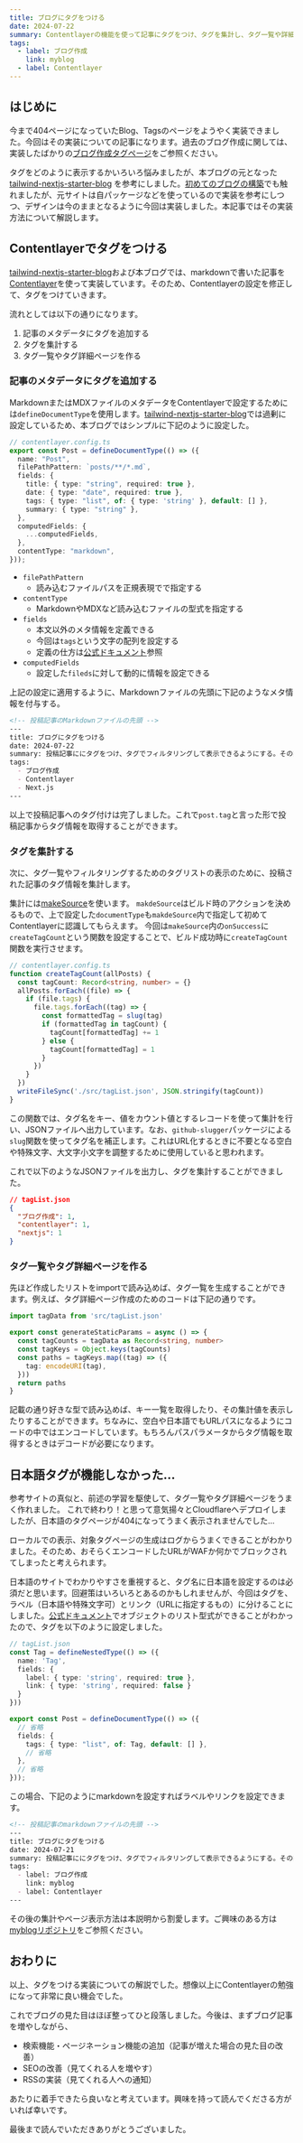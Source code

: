 ```yaml
---
title: ブログにタグをつける
date: 2024-07-22
summary: Contentlayerの機能を使って記事にタグをつけ、タグを集計し、タグ一覧や詳細ページを実装した。本記事はその時の実装内容をまとめたもの。
tags:
  - label: ブログ作成
    link: myblog
  - label: Contentlayer
---
```


## はじめに

今まで404ページになっていたBlog、Tagsのページをようやく実装できました。今回はその実装についての記事になります。過去のブログ作成に関しては、実装したばかりの[ブログ作成タグページ](tags/myblog)をご参照ください。

タグをどのように表示するかいろいろ悩みましたが、本ブログの元となった [tailwind-nextjs-starter-blog](https://github.com/timlrx/tailwind-nextjs-starter-blog) を参考にしました。[初めてのブログの構築](20240301_blog-start)でも触れましたが、元サイトは自パッケージなどを使っているので実装を参考にしつつ、デザインは今のままとなるように今回は実装しました。本記事ではその実装方法について解説します。


## Contentlayerでタグをつける

[tailwind-nextjs-starter-blog](https://github.com/timlrx/tailwind-nextjs-starter-blog)および本ブログでは、markdownで書いた記事を[Contentlayer](https://contentlayer.dev/)を使って実装しています。そのため、Contentlayerの設定を修正して、タグをつけていきます。

流れとしては以下の通りになります。

1. 記事のメタデータにタグを追加する
2. タグを集計する
3. タグ一覧やタグ詳細ページを作る

### 記事のメタデータにタグを追加する

MarkdownまたはMDXファイルのメタデータをContentlayerで設定するためには`defineDocumentType`を使用します。[tailwind-nextjs-starter-blog](https://github.com/timlrx/tailwind-nextjs-starter-blog)では過剰に設定しているため、本ブログではシンプルに下記のように設定した。

```typescript
// contentlayer.config.ts
export const Post = defineDocumentType(() => ({
  name: "Post",
  filePathPattern: `posts/**/*.md`,
  fields: {
    title: { type: "string", required: true },
    date: { type: "date", required: true },
    tags: { type: "list", of: { type: 'string' }, default: [] },
    summary: { type: "string" },
  },
  computedFields: {
    ...computedFields,
  },
  contentType: "markdown",
}));
```

- `filePathPattern`
  - 読み込むファイルパスを正規表現でで指定する
- `contentType`
  - MarkdownやMDXなど読み込むファイルの型式を指定する
- `fields`
  - 本文以外のメタ情報を定義できる
  - 今回は`tags`という文字の配列を設定する
  - 定義の仕方は[公式ドキュメント](https://contentlayer.dev/docs/reference/source-files/field-types-defe41e9)参照
- `computedFields`
  - 設定した`fileds`に対して動的に情報を設定できる

上記の設定に適用するように、Markdownファイルの先頭に下記のようなメタ情報を付与する。

```markdown
<!-- 投稿記事のMarkdownファイルの先頭 -->
---
title: ブログにタグをつける
date: 2024-07-22
summary: 投稿記事ににタグをつけ、タグでフィルタリングして表示できるようにする。その実装のメモ
tags:
  - ブログ作成
  - Contentlayer
  - Next.js
---
```

以上で投稿記事へのタグ付けは完了しました。これで`post.tag`と言った形で投稿記事からタグ情報を取得することができます。


### タグを集計する

次に、タグ一覧やフィルタリングするためのタグリストの表示のために、投稿された記事のタグ情報を集計します。

集計には[makeSource](https://contentlayer.dev/docs/reference/source-files/make-source-a5ba4922#usage)を使います。
`makdeSource`はビルド時のアクションを決めるもので、上で設定した`documentType`も`makdeSource`内で指定して初めてContentlayerに認識してもらえます。
今回は`makeSource`内の`onSuccess`に`createTagCount`という関数を設定することで、ビルド成功時に`createTagCount`関数を実行させます。

```typescript
// contentlayer.config.ts
function createTagCount(allPosts) {
  const tagCount: Record<string, number> = {}
  allPosts.forEach((file) => {
    if (file.tags) {
      file.tags.forEach((tag) => {
        const formattedTag = slug(tag)
        if (formattedTag in tagCount) {
          tagCount[formattedTag] += 1
        } else {
          tagCount[formattedTag] = 1
        }
      })
    }
  })
  writeFileSync('./src/tagList.json', JSON.stringify(tagCount))
}
```

この関数では、タグ名をキー、値をカウント値とするレコードを使って集計を行い、JSONファイルへ出力しています。なお、`github-slugger`パッケージによる`slug`関数を使ってタグ名を補正します。これはURL化するときに不要となる空白や特殊文字、大文字小文字を調整するために使用していると思われます。

これで以下のようなJSONファイルを出力し、タグを集計することができました。

```json
// tagList.json
{
  "ブログ作成": 1,
  "contentlayer": 1,
  "nextjs": 1
}
```


### タグ一覧やタグ詳細ページを作る

先ほど作成したリストをimportで読み込めば、タグ一覧を生成することができます。例えば、タグ詳細ページ作成のためのコードは下記の通りです。

```typescript
import tagData from 'src/tagList.json'

export const generateStaticParams = async () => {
  const tagCounts = tagData as Record<string, number>
  const tagKeys = Object.keys(tagCounts)
  const paths = tagKeys.map((tag) => ({
    tag: encodeURI(tag),
  }))
  return paths
}
```

記載の通り好きな型で読み込めば、キー一覧を取得したり、その集計値を表示したりすることができます。ちなみに、空白や日本語でもURLパスになるようにコードの中ではエンコードしています。もちろんパスパラメータからタグ情報を取得するときはデコードが必要になります。


## 日本語タグが機能しなかった...

参考サイトの真似と、前述の学習を駆使して、タグ一覧やタグ詳細ページをうまく作れました。
これで終わり！と思って意気揚々とCloudflareへデプロイしましたが、日本語のタグページが404になってうまく表示されませんでした...

ローカルでの表示、対象タグページの生成はログからうまくできることがわかりました。そのため、おそらくエンコードしたURLがWAFか何かでブロックされてしまったと考えられます。

日本語のサイトでわかりやすさを重視すると、タグ名に日本語を設定するのは必須だと思います。回避策はいろいろとあるのかもしれませんが、今回はタグを、ラベル（日本語や特殊文字可）とリンク（URLに指定するもの）に分けることにしました。[公式ドキュメント](https://contentlayer.dev/docs/reference/source-files/field-types-defe41e9)でオブジェクトのリスト型式ができることがわかったので、タグを以下のように設定しました。

```typescript
// tagList.json
const Tag = defineNestedType(() => ({
  name: 'Tag',
  fields: {
    label: { type: 'string', required: true },
    link: { type: 'string', required: false }
  }
}))

export const Post = defineDocumentType(() => ({
  // 省略
  fields: {
    tags: { type: "list", of: Tag, default: [] },
    // 省略
  },
  // 省略
}));
```

この場合、下記のようにmarkdownを設定すればラベルやリンクを設定できます。

```markdown
<!-- 投稿記事のmarkdownファイルの先頭 -->
---
title: ブログにタグをつける
date: 2024-07-21
summary: 投稿記事ににタグをつけ、タグでフィルタリングして表示できるようにする。その実装のメモ
tags:
  - label: ブログ作成
    link: myblog
  - label: Contentlayer
---
```

その後の集計やページ表示方法は本説明から割愛します。ご興味のある方は[myblogリポジトリ](https://github.com/kkmnky/myblog)をご参照ください。


## おわりに

以上、タグをつける実装についての解説でした。想像以上にContentlayerの勉強になって非常に良い機会でした。

これでブログの見た目はほぼ整ってひと段落しました。今後は、まずブログ記事を増やしながら、

- 検索機能・ページネーション機能の追加（記事が増えた場合の見た目の改善）
- SEOの改善（見てくれる人を増やす）
- RSSの実装（見てくれる人への通知）

あたりに着手できたら良いなと考えています。興味を持って読んでくださる方がいれば幸いです。

最後まで読んでいただきありがとうございました。
